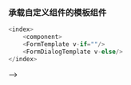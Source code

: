  ### 承载自定义组件的模板组件  

```js
<index>
    <component>
    <FormTemplate v-if=""/>
    <FormDialogTemplate v-else/> 
</index>
```















 -->
